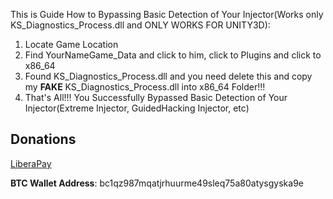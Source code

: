 This is Guide How to Bypassing Basic Detection of Your Injector(Works only KS_Diagnostics_Process.dll and ONLY WORKS FOR UNITY3D):

1. Locate Game Location
2. Find YourNameGame_Data and click to him, click to Plugins and click to x86_64
3. Found KS_Diagnostics_Process.dll and you need delete this and copy my **FAKE** KS_Diagnostics_Process.dll into x86_64 Folder!!!
4. That's All!!! You Successfully Bypassed Basic Detection of Your Injector(Extreme Injector, GuidedHacking Injector, etc)

## Donations

[LiberaPay](https://liberapay.com/RikkoMatsumatoOfficial/donate)

**BTC Wallet Address**: bc1qz987mqatjrhuurme49sleq75a80atysgyska9e
